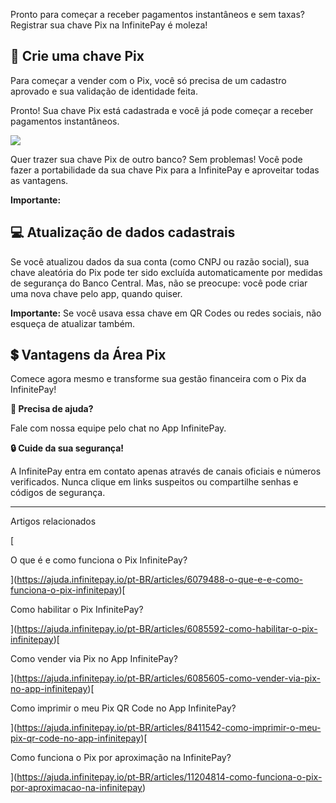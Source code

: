 Pronto para começar a receber pagamentos instantâneos e sem taxas? Registrar sua chave Pix na InfinitePay é moleza!

## **🔑 Crie uma chave Pix**

Para começar a vender com o Pix, você só precisa de um cadastro aprovado e sua validação de identidade feita.

Pronto! Sua chave Pix está cadastrada e você já pode começar a receber pagamentos instantâneos.

[![](https://downloads.intercomcdn.com/i/o/cq9sxxvy/1532107826/0a67070a9ed49a3bd17aa07f8781/C197_criar_chave_3.gif?expires=1756120500&signature=9d50c4c752673a97222787eb66b1040c63f2218219c29802343ba9ab30aa4e23&req=dSUkFMh%2BmoldX%2FMW1HO4zVIcsP1mj4gzY0vAgnCNabH%2BMaxPyP3Gr9R4QWYt%0AlHdL4v9%2BYB4GcOfCIkM%3D%0A)](https://downloads.intercomcdn.com/i/o/cq9sxxvy/1532107826/0a67070a9ed49a3bd17aa07f8781/C197_criar_chave_3.gif?expires=1756120500&signature=9d50c4c752673a97222787eb66b1040c63f2218219c29802343ba9ab30aa4e23&req=dSUkFMh%2BmoldX%2FMW1HO4zVIcsP1mj4gzY0vAgnCNabH%2BMaxPyP3Gr9R4QWYt%0AlHdL4v9%2BYB4GcOfCIkM%3D%0A)

Quer trazer sua chave Pix de outro banco? Sem problemas! Você pode fazer a portabilidade da sua chave Pix para a InfinitePay e aproveitar todas as vantagens.

**Importante:**

## 💻 Atualização de dados cadastrais

Se você atualizou dados da sua conta (como CNPJ ou razão social), sua chave aleatória do Pix pode ter sido excluída automaticamente por medidas de segurança do Banco Central. Mas, não se preocupe: você pode criar uma nova chave pelo app, quando quiser.

**Importante:** Se você usava essa chave em QR Codes ou redes sociais, não esqueça de atualizar também.

## **💲 Vantagens da Área Pix**

Comece agora mesmo e transforme sua gestão financeira com o Pix da InfinitePay!

**🔔 Precisa de ajuda?**

Fale com nossa equipe pelo chat no App InfinitePay.

**🔒 Cuide da sua segurança!**

A InfinitePay entra em contato apenas através de canais oficiais e números verificados. Nunca clique em links suspeitos ou compartilhe senhas e códigos de segurança.

___

Artigos relacionados

[

O que é e como funciona o Pix InfinitePay?

](https://ajuda.infinitepay.io/pt-BR/articles/6079488-o-que-e-e-como-funciona-o-pix-infinitepay)[

Como habilitar o Pix InfinitePay?

](https://ajuda.infinitepay.io/pt-BR/articles/6085592-como-habilitar-o-pix-infinitepay)[

Como vender via Pix no App InfinitePay?

](https://ajuda.infinitepay.io/pt-BR/articles/6085605-como-vender-via-pix-no-app-infinitepay)[

Como imprimir o meu Pix QR Code no App InfinitePay?

](https://ajuda.infinitepay.io/pt-BR/articles/8411542-como-imprimir-o-meu-pix-qr-code-no-app-infinitepay)[

Como funciona o Pix por aproximação na InfinitePay?

](https://ajuda.infinitepay.io/pt-BR/articles/11204814-como-funciona-o-pix-por-aproximacao-na-infinitepay)